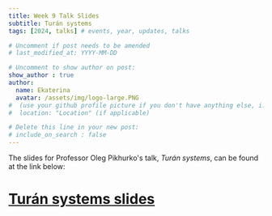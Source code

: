 ```yaml
---
title: Week 9 Talk Slides
subtitle: Turán systems
tags: [2024, talks] # events, year, updates, talks

# Uncomment if post needs to be amended
# last_modified_at: YYYY-MM-DD

# Uncomment to show author on post:
show_author : true
author:
  name: Ekaterina
  avatar: /assets/img/logo-large.PNG
#  (use your github profile picture if you don't have anything else, i.e. https://avatars.githubusercontent.com/u/30439030)
#  location: "Location" (if applicable)

# Delete this line in your new post:
# include_on_search : false
---
```


The slides for Professor Oleg Pikhurko's talk, *Turán systems*, can be found at the link below:

# [Turán systems slides](<../assets/talks/2024-2025/Term 1 Week 9 - Turan Systems.pdf>)
